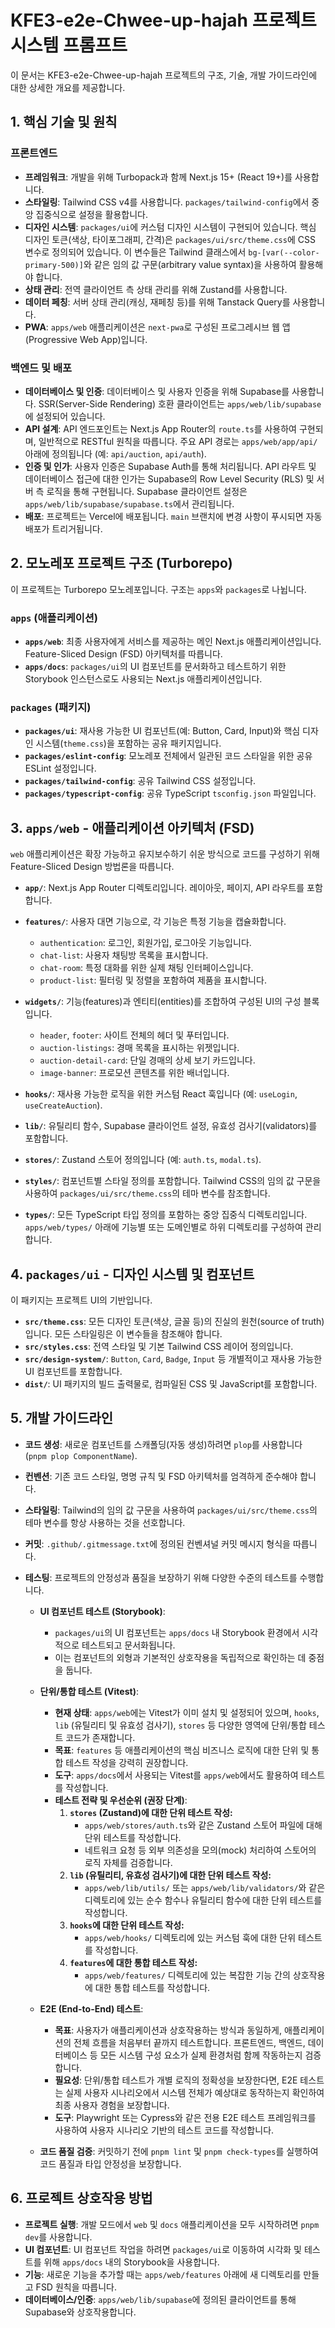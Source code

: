 # KFE3-e2e-Chwee-up-hajah 프로젝트 시스템 프롬프트

이 문서는 KFE3-e2e-Chwee-up-hajah 프로젝트의 구조, 기술, 개발 가이드라인에 대한 상세한 개요를 제공합니다.

## 1. 핵심 기술 및 원칙

### 프론트엔드
- **프레임워크**: 개발을 위해 Turbopack과 함께 Next.js 15+ (React 19+)를 사용합니다.
- **스타일링**: Tailwind CSS v4를 사용합니다. `packages/tailwind-config`에서 중앙 집중식으로 설정을 활용합니다.
- **디자인 시스템**: `packages/ui`에 커스텀 디자인 시스템이 구현되어 있습니다. 핵심 디자인 토큰(색상, 타이포그래피, 간격)은 `packages/ui/src/theme.css`에 CSS 변수로 정의되어 있습니다. 이 변수들은 Tailwind 클래스에서 `bg-[var(--color-primary-500)]`와 같은 임의 값 구문(arbitrary value syntax)을 사용하여 활용해야 합니다.
- **상태 관리**: 전역 클라이언트 측 상태 관리를 위해 Zustand를 사용합니다.
- **데이터 페칭**: 서버 상태 관리(캐싱, 재페칭 등)를 위해 Tanstack Query를 사용합니다.
- **PWA**: `apps/web` 애플리케이션은 `next-pwa`로 구성된 프로그레시브 웹 앱(Progressive Web App)입니다.

### 백엔드 및 배포
- **데이터베이스 및 인증**: 데이터베이스 및 사용자 인증을 위해 Supabase를 사용합니다. SSR(Server-Side Rendering) 호환 클라이언트는 `apps/web/lib/supabase`에 설정되어 있습니다.
- **API 설계**: API 엔드포인트는 Next.js App Router의 `route.ts`를 사용하여 구현되며, 일반적으로 RESTful 원칙을 따릅니다. 주요 API 경로는 `apps/web/app/api/` 아래에 정의됩니다 (예: `api/auction`, `api/auth`).
- **인증 및 인가**: 사용자 인증은 Supabase Auth를 통해 처리됩니다. API 라우트 및 데이터베이스 접근에 대한 인가는 Supabase의 Row Level Security (RLS) 및 서버 측 로직을 통해 구현됩니다. Supabase 클라이언트 설정은 `apps/web/lib/supabase/supabase.ts`에서 관리됩니다.
- **배포**: 프로젝트는 Vercel에 배포됩니다. `main` 브랜치에 변경 사항이 푸시되면 자동 배포가 트리거됩니다.

## 2. 모노레포 프로젝트 구조 (Turborepo)

이 프로젝트는 Turborepo 모노레포입니다. 구조는 `apps`와 `packages`로 나뉩니다.

### `apps` (애플리케이션)
- **`apps/web`**: 최종 사용자에게 서비스를 제공하는 메인 Next.js 애플리케이션입니다. Feature-Sliced Design (FSD) 아키텍처를 따릅니다.
- **`apps/docs`**: `packages/ui`의 UI 컴포넌트를 문서화하고 테스트하기 위한 Storybook 인스턴스로도 사용되는 Next.js 애플리케이션입니다.

### `packages` (패키지)
- **`packages/ui`**: 재사용 가능한 UI 컴포넌트(예: Button, Card, Input)와 핵심 디자인 시스템(`theme.css`)을 포함하는 공유 패키지입니다.
- **`packages/eslint-config`**: 모노레포 전체에서 일관된 코드 스타일을 위한 공유 ESLint 설정입니다.
- **`packages/tailwind-config`**: 공유 Tailwind CSS 설정입니다.
- **`packages/typescript-config`**: 공유 TypeScript `tsconfig.json` 파일입니다.

## 3. `apps/web` - 애플리케이션 아키텍처 (FSD)

`web` 애플리케이션은 확장 가능하고 유지보수하기 쉬운 방식으로 코드를 구성하기 위해 Feature-Sliced Design 방법론을 따릅니다.

- **`app/`**: Next.js App Router 디렉토리입니다. 레이아웃, 페이지, API 라우트를 포함합니다.

- **`features/`**: 사용자 대면 기능으로, 각 기능은 특정 기능을 캡슐화합니다.
    - `authentication`: 로그인, 회원가입, 로그아웃 기능입니다.
    - `chat-list`: 사용자 채팅방 목록을 표시합니다.
    - `chat-room`: 특정 대화를 위한 실제 채팅 인터페이스입니다.
    - `product-list`: 필터링 및 정렬을 포함하여 제품을 표시합니다.
- **`widgets/`**: 기능(features)과 엔티티(entities)를 조합하여 구성된 UI의 구성 블록입니다.
    - `header`, `footer`: 사이트 전체의 헤더 및 푸터입니다.
    - `auction-listings`: 경매 목록을 표시하는 위젯입니다.
    - `auction-detail-card`: 단일 경매의 상세 보기 카드입니다.
    - `image-banner`: 프로모션 콘텐츠를 위한 배너입니다.
- **`hooks/`**: 재사용 가능한 로직을 위한 커스텀 React 훅입니다 (예: `useLogin`, `useCreateAuction`).
- **`lib/`**: 유틸리티 함수, Supabase 클라이언트 설정, 유효성 검사기(validators)를 포함합니다.
- **`stores/`**: Zustand 스토어 정의입니다 (예: `auth.ts`, `modal.ts`).
- **`styles/`**: 컴포넌트별 스타일 정의를 포함합니다. Tailwind CSS의 임의 값 구문을 사용하여 `packages/ui/src/theme.css`의 테마 변수를 참조합니다.
- **`types/`**: 모든 TypeScript 타입 정의를 포함하는 중앙 집중식 디렉토리입니다. `apps/web/types/` 아래에 기능별 또는 도메인별로 하위 디렉토리를 구성하여 관리합니다.

## 4. `packages/ui` - 디자인 시스템 및 컴포넌트

이 패키지는 프로젝트 UI의 기반입니다.

- **`src/theme.css`**: 모든 디자인 토큰(색상, 글꼴 등)의 진실의 원천(source of truth)입니다. 모든 스타일링은 이 변수들을 참조해야 합니다.
- **`src/styles.css`**: 전역 스타일 및 기본 Tailwind CSS 레이어 정의입니다.
- **`src/design-system/`**: `Button`, `Card`, `Badge`, `Input` 등 개별적이고 재사용 가능한 UI 컴포넌트를 포함합니다.
- **`dist/`**: UI 패키지의 빌드 출력물로, 컴파일된 CSS 및 JavaScript를 포함합니다.

## 5. 개발 가이드라인

- **코드 생성**: 새로운 컴포넌트를 스캐폴딩(자동 생성)하려면 `plop`를 사용합니다 (`pnpm plop ComponentName`).
- **컨벤션**: 기존 코드 스타일, 명명 규칙 및 FSD 아키텍처를 엄격하게 준수해야 합니다.
- **스타일링**: Tailwind의 임의 값 구문을 사용하여 `packages/ui/src/theme.css`의 테마 변수를 항상 사용하는 것을 선호합니다.
- **커밋**: `.github/.gitmessage.txt`에 정의된 컨벤셔널 커밋 메시지 형식을 따릅니다.
- **테스팅**:
    프로젝트의 안정성과 품질을 보장하기 위해 다양한 수준의 테스트를 수행합니다.

    - **UI 컴포넌트 테스트 (Storybook)**:
        - `packages/ui`의 UI 컴포넌트는 `apps/docs` 내 Storybook 환경에서 시각적으로 테스트되고 문서화됩니다.
        - 이는 컴포넌트의 외형과 기본적인 상호작용을 독립적으로 확인하는 데 중점을 둡니다.

    - **단위/통합 테스트 (Vitest)**:
        - **현재 상태**: `apps/web`에는 Vitest가 이미 설치 및 설정되어 있으며, `hooks`, `lib` (유틸리티 및 유효성 검사기), `stores` 등 다양한 영역에 단위/통합 테스트 코드가 존재합니다.
        - **목표**: `features` 등 애플리케이션의 핵심 비즈니스 로직에 대한 단위 및 통합 테스트 작성을 강력히 권장합니다.
        - **도구**: `apps/docs`에서 사용되는 Vitest를 `apps/web`에서도 활용하여 테스트를 작성합니다.
        - **테스트 전략 및 우선순위 (권장 단계)**:
            1.  **`stores` (Zustand)에 대한 단위 테스트 작성:**
                *   `apps/web/stores/auth.ts`와 같은 Zustand 스토어 파일에 대해 단위 테스트를 작성합니다.
                *   네트워크 요청 등 외부 의존성을 모의(mock) 처리하여 스토어의 로직 자체를 검증합니다.
            2.  **`lib` (유틸리티, 유효성 검사기)에 대한 단위 테스트 작성:**
                *   `apps/web/lib/utils/` 또는 `apps/web/lib/validators/`와 같은 디렉토리에 있는 순수 함수나 유틸리티 함수에 대한 단위 테스트를 작성합니다.
            3.  **`hooks`에 대한 단위 테스트 작성:**
                *   `apps/web/hooks/` 디렉토리에 있는 커스텀 훅에 대한 단위 테스트를 작성합니다.
            4.  **`features`에 대한 통합 테스트 작성:**
                *   `apps/web/features/` 디렉토리에 있는 복잡한 기능 간의 상호작용에 대한 통합 테스트를 작성합니다.

    - **E2E (End-to-End) 테스트**:
        - **목표**: 사용자가 애플리케이션과 상호작용하는 방식과 동일하게, 애플리케이션의 전체 흐름을 처음부터 끝까지 테스트합니다. 프론트엔드, 백엔드, 데이터베이스 등 모든 시스템 구성 요소가 실제 환경처럼 함께 작동하는지 검증합니다.
        - **필요성**: 단위/통합 테스트가 개별 로직의 정확성을 보장한다면, E2E 테스트는 실제 사용자 시나리오에서 시스템 전체가 예상대로 동작하는지 확인하여 최종 사용자 경험을 보장합니다.
        - **도구**: Playwright 또는 Cypress와 같은 전용 E2E 테스트 프레임워크를 사용하여 사용자 시나리오 기반의 테스트 코드를 작성합니다.

    - **코드 품질 검증**: 커밋하기 전에 `pnpm lint` 및 `pnpm check-types`를 실행하여 코드 품질과 타입 안정성을 보장합니다.

## 6. 프로젝트 상호작용 방법

- **프로젝트 실행**: 개발 모드에서 `web` 및 `docs` 애플리케이션을 모두 시작하려면 `pnpm dev`를 사용합니다.
- **UI 컴포넌트**: UI 컴포넌트 작업을 하려면 `packages/ui`로 이동하여 시각화 및 테스트를 위해 `apps/docs` 내의 Storybook을 사용합니다.
- **기능**: 새로운 기능을 추가할 때는 `apps/web/features` 아래에 새 디렉토리를 만들고 FSD 원칙을 따릅니다.
- **데이터베이스/인증**: `apps/web/lib/supabase`에 정의된 클라이언트를 통해 Supabase와 상호작용합니다.